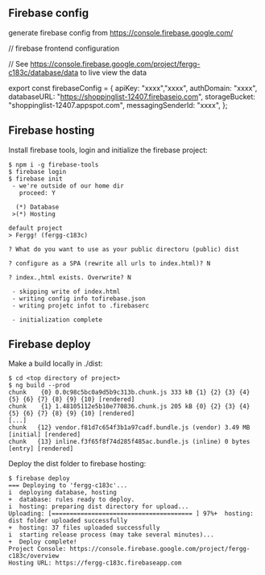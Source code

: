 ## Firebase config

generate firebase config from https://console.firebase.google.com/

// firebase frontend configuration

// See https://console.firebase.google.com/project/fergg-c183c/database/data to live view the data

 export const firebaseConfig = { apiKey: "xxxx","xxxx", authDomain: "xxxx", databaseURL: "https://shoppinglist-12407.firebaseio.com", storageBucket: "shoppinglist-12407.appspot.com", messagingSenderId: "xxxx", };

## Firebase hosting

Install firebase tools, login and initialize the firebase project:

    $ npm i -g firebase-tools
    $ firebase login
    $ firebase init
     - we're outside of our home dir
       proceed: Y

      (*) Database
     >(*) Hosting

    default project
    > Fergg! (fergg-c183c)

    ? What do you want to use as your public directoru (public) dist

    ? configure as a SPA (rewrite all urls to index.html)? N

    ? index.,html exists. Overwrite? N

     - skipping write of index.html
     - writing config info tofirebase.json
     - writing projetc infot to .firebaserc

     - initialization complete

## Firebase deploy

Make a build locally in ./dist:

    $ cd <top directory of project>
    $ ng build --prod
    chunk    {0} 0.0c98c5bc0a9d5b9c313b.chunk.js 333 kB {1} {2} {3} {4} {5} {6} {7} {8} {9} {10} [rendered]
    chunk    {1} 1.48105112e5b10e770836.chunk.js 205 kB {0} {2} {3} {4} {5} {6} {7} {8} {9} {10} [rendered]
    [...]
    chunk   {12} vendor.f81d7c654f3b1a97cadf.bundle.js (vendor) 3.49 MB [initial] [rendered]
    chunk   {13} inline.f3f65f8f74d285f485ac.bundle.js (inline) 0 bytes [entry] [rendered]

Deploy the dist folder to firebase hosting:

    $ firebase deploy
    === Deploying to 'fergg-c183c'...
    i  deploying database, hosting
    +  database: rules ready to deploy.
    i  hosting: preparing dist directory for upload...
    Uploading: [======================================= ] 97%+  hosting: dist folder uploaded successfully
    +  hosting: 37 files uploaded successfully
    i  starting release process (may take several minutes)...
    +  Deploy complete!
    Project Console: https://console.firebase.google.com/project/fergg-c183c/overview
    Hosting URL: https://fergg-c183c.firebaseapp.com


